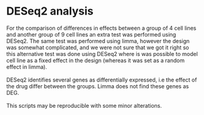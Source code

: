 # DESeq2  analysis

For the comparison of differences in effects between a group of 4 cell lines and another group of 9 cell lines an extra test was performed using DESeq2. The same test was performed using limma, however the design was somewhat complicated, and we were not sure that we got it right so this alternative test was done using DESeq2 where is was possible to model cell line as a fixed effect in the design (whereas it was set as a random effect in limma).
<br/>
<br/>
DESeq2 identifies several genes as differentially expressed, i.e the effect of the drug differ between the groups. Limma does not find these genes as DEG.
<br/>
<br/>
This scripts may be reproducible with some minor alterations.
<br/>
<br/>




